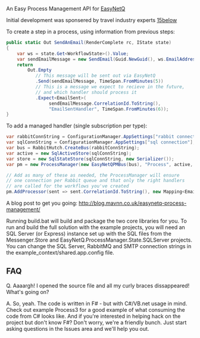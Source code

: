 An Easy Process Management API for [EasyNetQ](http://easynetq.com/)

Initial development was sponsered by travel industry experts [15below](http://www.15below.com/)

To create a step in a process, using information from previous steps:

``` csharp
public static Out SendAnEmail(RenderComplete rc, IState state)
{
	var ws = state.Get<WorkflowState>().Value;
	var sendEmailMessage = new SendEmail(Guid.NewGuid(), ws.EmailAddress, ws.EmailContent);
	return
		Out.Empty
		   // This message will be sent out via EasyNetQ
		   .Send(sendEmailMessage, TimeSpan.FromMinutes(5))
		   // This is a message we expect to recieve in the future,
		   // and which handler should process it
		   .Expect<EmailSent>(
				sendEmailMessage.CorrelationId.ToString(),
				"EmailSentHandler", TimeSpan.FromMinutes(6));
}
```

To add a managed handler (single subscription per type):

``` csharp
var rabbitConnString = ConfigurationManager.AppSettings["rabbit connection"];
var sqlConnString = ConfigurationManager.AppSettings["sql connection"];
var bus = RabbitHutch.CreateBus(rabbitConnString);
var active = new SqlActiveStore(sqlConnString);
var store = new SqlStateStore(sqlConnString, new Serializer());
var pm = new ProcessManager(new EasyNetQPMBus(bus), "Process", active, store);

// Add as many of these as needed, the ProcessManager will ensure
// one connection per Rabbit queue and that only the right handlers
// are called for the workflows you've created
pm.AddProcessor(sent => sent.CorrelationId.ToString(), new Mapping<EmailSent>("EmailSent", EmailSent));
```

A blog post to get you going: http://blog.mavnn.co.uk/easynetq-process-management/

Running build.bat will build and package the two core libraries for you. To run and
build the full solution with the example projects, you will need an SQL Server (or Express)
instance set up with the SQL files from the Messenger.Store and EasyNetQ.ProcessManager.State.SQLServer
projects. You can change the SQL Server, RabbitMQ and SMTP connection strings in the example_context/shared.app.config file.

## FAQ

Q. Aaaargh! I opened the source file and all my curly braces dissappeared! What's going on?

A. So, yeah. The code is written in F# - but with C#/VB.net usage in mind. Check out example Process3 for a good example of what consuming the code from C# looks like. And if you're interested in helping hack on the project but don't know F#? Don't worry, we're a friendly bunch. Just start asking questions in the Issues area and we'll help you out.
